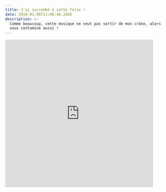 ```yaml
---
title: J'ai succombé à cette folie !
date: 2018-01-08T11:06:46.249Z
description: >-
  Comme beaucoup, cette musique ne veut pas sortir de mon crâne, alors hop : je
  vous contamine aussi !
---
```

<iframe src="https://www.facebook.com/plugins/video.php?href=https%3A%2F%2Fwww.facebook.com%2Fkonbinifr%2Fvideos%2F10156296896884276%2F&show_text=0&width=476" width="476" height="476" style="border:none;overflow:hidden" scrolling="no" frameborder="0" allowTransparency="true" allowFullScreen="true"></iframe>

